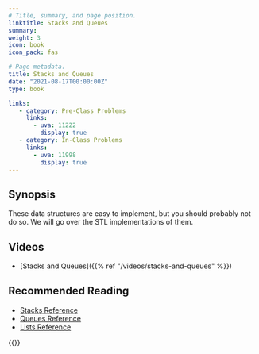 ```yaml
---
# Title, summary, and page position.
linktitle: Stacks and Queues
summary: 
weight: 3
icon: book
icon_pack: fas

# Page metadata.
title: Stacks and Queues
date: "2021-08-17T00:00:00Z"
type: book

links:
   - category: Pre-Class Problems
     links:
       - uva: 11222
         display: true
   - category: In-Class Problems
     links:
       - uva: 11998
         display: true
---
```


## Synopsis

These data structures are easy to implement, but you should probably not
do so.  We will go over the STL implementations of them.

## Videos

 - [Stacks and Queues]({{% ref "/videos/stacks-and-queues" %}})

## Recommended Reading

  - [Stacks Reference](http://www.cplusplus.com/reference/stack/stack/)
  - [Queues Reference](http://www.cplusplus.com/reference/queue/queue/)
  - [Lists Reference](http://www.cplusplus.com/reference/list/list/)


{{<links>}}
